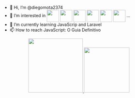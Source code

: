 - 👋 Hi, I’m @diegomota2374
- 👀 I’m interested in <img align="center" height="40" width="40" src="https://cdn.jsdelivr.net/gh/devicons/devicon/icons/php/php-original.svg" />
            <img align="center" height="40" width="40" src="https://cdn.jsdelivr.net/gh/devicons/devicon/icons/javascript/javascript-original.svg" />
            <img align="center" height="40" width="40" src="https://cdn.jsdelivr.net/gh/devicons/devicon/icons/html5/html5-original-wordmark.svg" />
            <img align="center" height="40" width="40" src="https://cdn.jsdelivr.net/gh/devicons/devicon/icons/css3/css3-original-wordmark.svg"/>
            <img align="center" height="40" width="40" src="https://cdn.jsdelivr.net/gh/devicons/devicon/icons/laravel/laravel-plain-wordmark.svg" />
            <img align="center" height="40" src="https://cdn.jsdelivr.net/gh/devicons/devicon/icons/nodejs/nodejs-original.svg" /> ... 
- 🌱 I’m currently learning JavaScrip and Laravel
- 📫 How to reach JavaScript: O Guia Definitivo
<div align="center">
  <a href="https://github.com/diegomota2374">
  <img height="180em" src="https://github-readme-stats.vercel.app/api?username=diegomota2374&show_icons=true&theme=dark&include_all_commits=true&count_private=true"/>
  <img height="150em" src="https://github-readme-stats.vercel.app/api/top-langs/?username=diegomota2374&layout=compact&langs_count=7&theme=dark"/>
</div>
